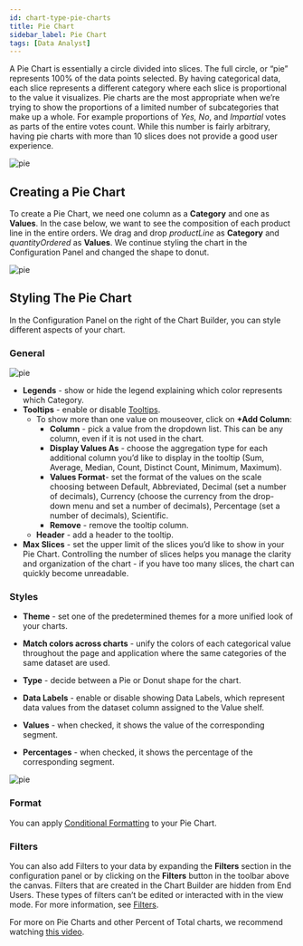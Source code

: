 ```yaml
---
id: chart-type-pie-charts
title: Pie Chart
sidebar_label: Pie Chart
tags: [Data Analyst]
---
```


<div style={{textAlign: "justify"}}>

A Pie Chart is essentially a circle divided into slices. The full circle, or “pie” represents 100% of the data points selected. By having categorical data, each slice represents a different category where each slice is proportional to the value it visualizes. Pie charts are the most appropriate when we’re trying to show the proportions of a limited number of subcategories that make up a whole. For example proportions of *Yes, No*, and *Impartial* votes as parts of the entire votes count. While this number is fairly arbitrary, having pie charts with more than 10 slices does not provide a good user experience.

![pie](https://s3.amazonaws.com/cdn.qrvey.com/documentation_assets/ui-docs/dataviews/chart-types-all/Pie/pie.png#thumbnail)

## Creating a Pie Chart
To create a Pie Chart, we need one column as a **Category** and one as **Values**.
In the case below, we want to see the composition of each product line in the entire orders. 
We drag and drop *productLine* as **Category** and *quantityOrdered* as **Values**. We continue styling the chart in the Configuration Panel and changed the shape to donut.

![pie](https://s3.amazonaws.com/cdn.qrvey.com/documentation_assets/ui-docs/dataviews/chart-types-all/Pie/create.gif#thumbnail)



## Styling The Pie Chart
In the Configuration Panel on the right of the Chart Builder, you can style different aspects of your chart.

### General 
![pie](https://s3.amazonaws.com/cdn.qrvey.com/documentation_assets/ui-docs/dataviews/chart-types-all/Pie/general.png#thumbnail-40)

* **Legends** - show or hide the legend explaining which color represents which Category.
* **Tooltips** - enable or disable [Tooltips](../tooltips.md).
  * To show more than one value on mouseover, click on **+Add Column**:
      * **Column** - pick a value from the dropdown list. This can be any column, even if it is not used in the chart.
      * **Display Values As** - choose the aggregation type for each additional column you’d like to display in the tooltip (Sum, Average, Median, Count, Distinct Count, Minimum, Maximum).
      * **Values Format**- set the format of the values on the scale choosing between Default, Abbreviated, Decimal (set a number of decimals), Currency (choose the currency from the drop-down menu and set a number of decimals), Percentage (set a number of decimals), Scientific.
      * **Remove** - remove the tooltip column.
  * **Header** - add a header to the tooltip. 
* **Max Slices** - set the upper limit of the slices you’d like to show in your Pie Chart. Controlling the number of slices helps you manage the clarity and organization of the chart - if you have too many slices, the chart can quickly become unreadable.

### Styles
* **Theme** - set one of the predetermined themes for a more unified look of your charts.

* **Match colors across charts** - unify the colors of each categorical value throughout the page and application where the same categories of the same dataset are used.

* **Type** - decide between a Pie or Donut shape for the chart.

* **Data Labels** - enable or disable showing Data Labels, which represent data values from the dataset column assigned to the Value shelf.

* **Values** - when checked, it shows the value of the corresponding segment. 

* **Percentages** - when checked, it shows the percentage of the corresponding segment.

![pie](https://s3.amazonaws.com/cdn.qrvey.com/documentation_assets/ui-docs/dataviews/chart-types-all/Pie/values.png#thumbnail) 


### Format
You can apply [Conditional Formatting](../configure-charts/chart-format.md#small-multiples#conditional-formatting) to your Pie Chart.

### Filters
You can also add Filters to your data by expanding the **Filters** section in the configuration panel or by clicking on the **Filters** button in the toolbar above the canvas. 
Filters that are created in the Chart Builder are hidden from End Users. These types of filters can’t be edited or interacted with in the view mode. For more information, see [Filters](../configure-charts/chart-filters.md).


For more on Pie Charts and other Percent of Total charts, we recommend watching <a href="/docs-v2/video-training/legacy/percent-total-charts.md" target="_blank">this video</a>.




</div>